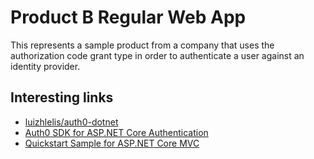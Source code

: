 # Product B Regular Web App

This represents a sample product from a company that uses the authorization code grant type in order to authenticate a user against an identity provider.

## Interesting links

- [luizhlelis/auth0-dotnet](https://github.com/luizhlelis/auth0-dotnet)
- [Auth0 SDK for ASP.NET Core Authentication](https://github.com/auth0/auth0-aspnetcore-authentication)
- [Quickstart Sample for ASP.NET Core MVC](https://github.com/auth0-samples/auth0-aspnetcore-mvc-samples/tree/master/Quickstart)
